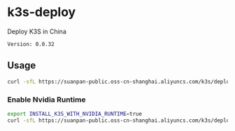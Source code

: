 # k3s-deploy
Deploy K3S in China

`Version: 0.0.32`

## Usage
``` bash
curl -sfL https://suanpan-public.oss-cn-shanghai.aliyuncs.com/k3s/deploy.sh | sh -
```

### Enable Nvidia Runtime
``` bash
export INSTALL_K3S_WITH_NVIDIA_RUNTIME=true
curl -sfL https://suanpan-public.oss-cn-shanghai.aliyuncs.com/k3s/deploy.sh | sh -
```
